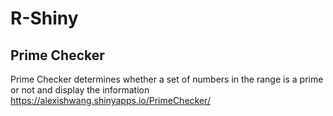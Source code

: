 # R-Shiny

## Prime Checker
Prime Checker determines whether a set of numbers in the range is a prime or not and display the information 
https://alexishwang.shinyapps.io/PrimeChecker/
